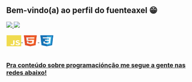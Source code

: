 ## Bem-vindo(a) ao perfil do fuenteaxel 😁

 <div>
   <a href="https://github.com/fuenteaxel">
   <img height="180em" src="https://github-readme-stats.vercel.app/api?username=fuenteaxel&show_icons=true&theme=tokyonight&include_all_commits=true&count_private=true"/>
   <img height="180em" src="https://github-readme-stats.vercel.app/api/top-langs/?username=fuenteaxel&layout=compact&langs_count=6&theme=tokyonight"/>
</div>
    
<div style="display: inline_block"><br>
  <img align="center" alt="Js" height="30" width="40" src="https://raw.githubusercontent.com/devicons/devicon/master/icons/javascript/javascript-plain.svg ">
  <img align="center" alt="HTML" height="30" width="40" src="https://raw.githubusercontent.com/devicons/devicon/master/icons/html5/html5-original.svg ">
  <img align="center" alt="CSS" height="30" width="40" src="https://raw.githubusercontent.com/devicons/devicon/master/icons/css3/css3-original.svg ">
</div>
 
<br>
 
### Pra conteúdo sobre programaciónção me segue a gente nas redes abaixo!
 
<div>
 
 
 

  
</div>
